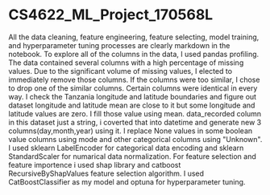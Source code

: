 # CS4622_ML_Project_170568L

All the data cleaning, feature engineering, feature selecting, model training, and hyperparameter tuning processes are clearly markdown in the notebook. To explore all of the columns in the data, I used pandas profiling. The data contained several columns with a high percentage of missing values. Due to the significant volume of missing values, I elected to immediately remove those columns. If the columns were too similar, I chose to drop one of the similar columns. Certain columns were identical in every way. 
I check the Tanzania longitude and latitude boundaries and figure out dataset longitude and latitude mean are close to it but some longitude and latitude values are zero. I fill those value using mean. data_recorded column in this dataset just a string, i coverted that into datetime and generate new 3 columns(day,month,year) using it. I replace None values in some boolean value columns using mode and other categorical columns using "Unknown". I used sklearn LabelEncoder for categorical data encoding and sklearn StandardScaler for numarical data normalization.
For feature selection and feature importence i used shap library and catboost RecursiveByShapValues feature selection algorithm. I used CatBoostClassifier as my model and optuna for hyperparameter tuning. 
